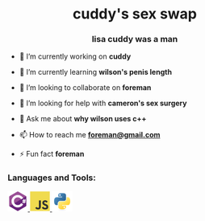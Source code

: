 <h1 align="center">cuddy's sex swap</h1>
<h3 align="center">lisa cuddy was a man</h3>

- 🔭 I’m currently working on **cuddy**

- 🌱 I’m currently learning **wilson's penis length**

- 👯 I’m looking to collaborate on **foreman**

- 🤝 I’m looking for help with **cameron's sex surgery**

- 💬 Ask me about **why wilson uses c++**

- 📫 How to reach me **foreman@gmail.com**

- ⚡ Fun fact **foreman**

<h3 align="left">Languages and Tools:</h3>
<p align="left"> <a href="https://www.w3schools.com/cs/" target="_blank" rel="noreferrer"> <img src="https://raw.githubusercontent.com/devicons/devicon/master/icons/csharp/csharp-original.svg" alt="csharp" width="40" height="40"/> </a> <a href="https://developer.mozilla.org/en-US/docs/Web/JavaScript" target="_blank" rel="noreferrer"> <img src="https://raw.githubusercontent.com/devicons/devicon/master/icons/javascript/javascript-original.svg" alt="javascript" width="40" height="40"/> </a> <a href="https://www.python.org" target="_blank" rel="noreferrer"> <img src="https://raw.githubusercontent.com/devicons/devicon/master/icons/python/python-original.svg" alt="python" width="40" height="40"/> </a> </p>


